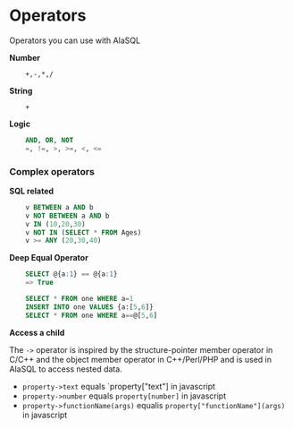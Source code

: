 # Operators

Operators you can use with AlaSQL

**Number**
```
    +,-,*,/
```

**String**
```
    +
```

**Logic**
```sql
    AND, OR, NOT
    =, !=, >, >=, <, <=
```

### Complex operators

**SQL related**

```sql
    v BETWEEN a AND b
    v NOT BETWEEN a AND b
    v IN (10,20,30)
    v NOT IN (SELECT * FROM Ages)
    v >= ANY (20,30,40)
```


**Deep Equal Operator**
```sql
    SELECT @{a:1} == @{a:1}
    => True

    SELECT * FROM one WHERE a=1
    INSERT INTO one VALUES {a:[5,6]}
    SELECT * FROM one WHERE a==@[5,6]
```

**Access a child**

The `->` operator is inspired by the structure-pointer member operator in C/C++ and the object member operator in C++/Perl/PHP and is used in AlaSQL to access nested data.

- `property->text` equals `property["text"] in javascript 
- `property->number` equals `property[number]` in javascript 
- `property->functionName(args)`  equalis `property["functionName"](args)` in javascript